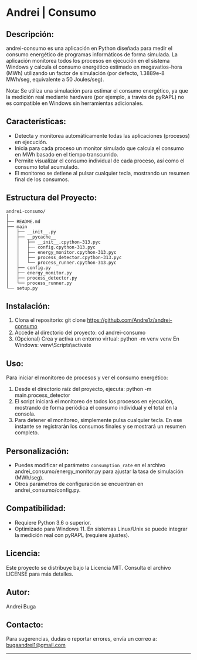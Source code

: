 # Andrei | Consumo

Descripción:
------------
andrei-consumo es una aplicación en Python diseñada para medir el consumo energético
de programas informáticos de forma simulada. La aplicación monitorea todos los procesos
en ejecución en el sistema Windows y calcula el consumo energético estimado en megavatios-hora (MWh)
utilizando un factor de simulación (por defecto, 1.3889e-8 MWh/seg, equivalente a 50 Joules/seg).

Nota: Se utiliza una simulación para estimar el consumo energético, ya que la medición 
real mediante hardware (por ejemplo, a través de pyRAPL) no es compatible en Windows sin 
herramientas adicionales.

Características:
----------------
- Detecta y monitorea automáticamente todas las aplicaciones (procesos) en ejecución.
- Inicia para cada proceso un monitor simulado que calcula el consumo en MWh basado en el 
  tiempo transcurrido.
- Permite visualizar el consumo individual de cada proceso, así como el consumo total acumulado.
- El monitoreo se detiene al pulsar cualquier tecla, mostrando un resumen final de los consumos.

Estructura del Proyecto:
------------------------
```
andrei-consumo/
│
├── README.md
├── main
│   ├── __init__.py
│   ├── __pycache__
│   │   ├── __init__.cpython-313.pyc
│   │   ├── config.cpython-313.pyc
│   │   ├── energy_monitor.cpython-313.pyc
│   │   ├── process_detector.cpython-313.pyc
│   │   └── process_runner.cpython-313.pyc
│   ├── config.py
│   ├── energy_monitor.py
│   ├── process_detector.py
│   └── process_runner.py
└── setup.py
```
Instalación:
-------------
1. Clona el repositorio:
     git clone https://github.com/Andre1z/andrei-consumo
2. Accede al directorio del proyecto:
     cd andrei-consumo
3. (Opcional) Crea y activa un entorno virtual:
     python -m venv venv
     En Windows:
         venv\Scripts\activate

Uso:
----
Para iniciar el monitoreo de procesos y ver el consumo energético:
1. Desde el directorio raíz del proyecto, ejecuta:
     python -m main.process_detector
2. El script iniciará el monitoreo de todos los procesos en ejecución, mostrando 
   de forma periódica el consumo individual y el total en la consola.
3. Para detener el monitoreo, simplemente pulsa cualquier tecla. En ese instante se 
   registrarán los consumos finales y se mostrará un resumen completo.

Personalización:
----------------
- Puedes modificar el parámetro `consumption_rate` en el archivo andrei_consumo/energy_monitor.py 
  para ajustar la tasa de simulación (MWh/seg).
- Otros parámetros de configuración se encuentran en andrei_consumo/config.py.

Compatibilidad:
---------------
- Requiere Python 3.6 o superior.
- Optimizado para Windows 11. En sistemas Linux/Unix se puede integrar la medición real con pyRAPL (requiere ajustes).

Licencia:
---------
Este proyecto se distribuye bajo la Licencia MIT. Consulta el archivo LICENSE para más detalles.

Autor:
------
Andrei Buga

Contacto:
---------
Para sugerencias, dudas o reportar errores, envía un correo a: bugaandrei1@gmail.com

---------------------------------------------------------